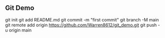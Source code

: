 ## Git Demo

git init
git add README.md
git commit -m "first commit"
git branch -M main
git remote add origin https://github.com/Warren8612/git_demo.git
git push -u origin main